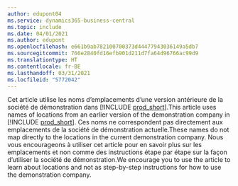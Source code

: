 ```yaml
---
author: edupont04
ms.service: dynamics365-business-central
ms.topic: include
ms.date: 04/01/2021
ms.author: edupont
ms.openlocfilehash: e661b9ab782100700373d44477943036149a5db7
ms.sourcegitcommit: 766e2840fd16efb901d211d7fa64d96766ac99d9
ms.translationtype: HT
ms.contentlocale: fr-BE
ms.lasthandoff: 03/31/2021
ms.locfileid: "5772042"
---
```

<span data-ttu-id="5357f-101">Cet article utilise les noms d’emplacements d’une version antérieure de la société de démonstration dans [!INCLUDE [prod_short](prod_short.md)].</span><span class="sxs-lookup"><span data-stu-id="5357f-101">This article uses names of locations from an earlier version of the demonstration company in [!INCLUDE [prod_short](prod_short.md)].</span></span> <span data-ttu-id="5357f-102">Ces noms ne correspondent pas directement aux emplacements de la société de démonstration actuelle.</span><span class="sxs-lookup"><span data-stu-id="5357f-102">These names do not map directly to the locations in the current demonstration company.</span></span> <span data-ttu-id="5357f-103">Nous vous encourageons à utiliser cet article pour en savoir plus sur les emplacements et non comme des instructions étape par étape sur la façon d’utiliser la société de démonstration.</span><span class="sxs-lookup"><span data-stu-id="5357f-103">We encourage you to use the article to learn about locations and not as step-by-step instructions for how to use the demonstration company.</span></span>